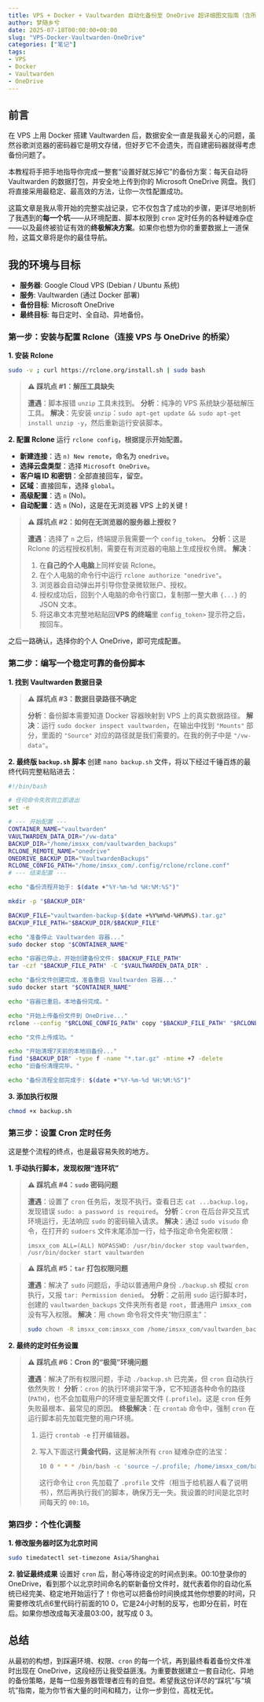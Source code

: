 ```yaml
---
title: VPS + Docker + Vaultwarden 自动化备份至 OneDrive 超详细图文指南（含所有踩坑点及解决方案）
author: 梦随乡兮
date: 2025-07-18T00:00:00+00:00
slug: "VPS-Docker-Vaultwarden-OneDrive"
categories: ["笔记"]
tags: 
- VPS
- Docker
- Vaultwarden
- OneDrive
---
```


## 前言

在 VPS 上用 Docker 搭建 Vaultwarden 后，数据安全一直是我最关心的问题，虽然谷歌浏览器的密码器它是明文存储，但好歹它不会遗失，而自建密码器就得考虑备份问题了。

本教程将手把手地指导你完成一整套“设置好就忘掉它”的备份方案：每天自动将 Vaultwarden 的数据打包，并安全地上传到你的 Microsoft OneDrive 网盘。我们将直接采用最稳定、最高效的方法，让你一次性配置成功。

这篇文章是我从零开始的完整实战记录，它不仅包含了成功的步骤，更详尽地剖析了我遇到的**每一个坑**——从环境配置、脚本权限到 `cron` 定时任务的各种疑难杂症——以及最终被验证有效的**终极解决方案**。如果你也想为你的重要数据上一道保险，这篇文章将是你的最佳导航。

## 我的环境与目标

* **服务器**: Google Cloud VPS (Debian / Ubuntu 系统)
* **服务**: Vaultwarden (通过 Docker 部署)
* **备份目标**: Microsoft OneDrive
* **最终目标**: 每日定时、全自动、异地备份。

### 第一步：安装与配置 Rclone（连接 VPS 与 OneDrive 的桥梁）

**1. 安装 Rclone**

```bash
sudo -v ; curl https://rclone.org/install.sh | sudo bash
```

> **⚠️ 踩坑点 #1：解压工具缺失**
> 
> **遭遇**：脚本报错 `unzip` 工具未找到。
> **分析**：纯净的 VPS 系统缺少基础解压工具。
> **解决**：先安装 `unzip`：`sudo apt-get update && sudo apt-get install unzip -y`，然后重新运行安装脚本。

**2. 配置 Rclone**
运行 `rclone config`，根据提示开始配置。

* **新建连接**：选 `n) New remote`，命名为 `onedrive`。
* **选择云盘类型**：选择 `Microsoft OneDrive`。
* **客户端 ID 和密钥**：全部直接回车，留空。
* **区域**：直接回车，选择 `global`。
* **高级配置**：选 `n` (No)。
* **自动配置**：选 `n` (No)，这是在无浏览器 VPS 上的关键！

> **⚠️ 踩坑点 #2：如何在无浏览器的服务器上授权？**
> 
> **遭遇**：选择了 `n` 之后，终端提示我需要一个 `config_token`。
> **分析**：这是 Rclone 的远程授权机制，需要在有浏览器的电脑上生成授权令牌。
> **解决**：
> 
> 1. 在**自己的个人电脑**上同样安装 Rclone。
> 2. 在个人电脑的命令行中运行 `rclone authorize "onedrive"`。
> 3. 浏览器会自动弹出并引导你登录微软账户、授权。
> 4. 授权成功后，回到个人电脑的命令行窗口，复制那一整大串 `{...}` 的 JSON 文本。
> 5. 将这串文本完整地粘贴回**VPS 的终端**里 `config_token>` 提示符之后，按回车。

之后一路确认，选择你的个人 OneDrive，即可完成配置。

### 第二步：编写一个稳定可靠的备份脚本

**1. 找到 Vaultwarden 数据目录**

> **⚠️ 踩坑点 #3：数据目录路径不确定**
> 
> **分析**：备份脚本需要知道 Docker 容器映射到 VPS 上的真实数据路径。
> **解决**：运行 `sudo docker inspect vaultwarden`，在输出中找到 `"Mounts"` 部分，里面的 `"Source"` 对应的路径就是我们需要的。在我的例子中是 `"/vw-data"`。

**2. 最终版 `backup.sh` 脚本**
创建 `nano backup.sh` 文件，将以下经过千锤百炼的最终代码完整粘贴进去：

```bash
#!/bin/bash

# 任何命令失败则立即退出
set -e

# --- 开始配置 ---
CONTAINER_NAME="vaultwarden"
VAULTWARDEN_DATA_DIR="/vw-data"
BACKUP_DIR="/home/imsxx_com/vaultwarden_backups"
RCLONE_REMOTE_NAME="onedrive"
ONEDRIVE_BACKUP_DIR="VaultwardenBackups"
RCLONE_CONFIG_PATH="/home/imsxx_com/.config/rclone/rclone.conf"
# --- 结束配置 ---

echo "备份流程开始于: $(date +"%Y-%m-%d %H:%M:%S")"

mkdir -p "$BACKUP_DIR"

BACKUP_FILE="vaultwarden-backup-$(date +%Y%m%d-%H%M%S).tar.gz"
BACKUP_FILE_PATH="$BACKUP_DIR/$BACKUP_FILE"

echo "准备停止 Vaultwarden 容器..."
sudo docker stop "$CONTAINER_NAME"

echo "容器已停止，开始创建备份文件: $BACKUP_FILE_PATH"
tar -czf "$BACKUP_FILE_PATH" -C "$VAULTWARDEN_DATA_DIR" .

echo "备份文件创建完成，准备重启 Vaultwarden 容器..."
sudo docker start "$CONTAINER_NAME"

echo "容器已重启。本地备份完成。"

echo "开始上传备份文件到 OneDrive..."
rclone --config "$RCLONE_CONFIG_PATH" copy "$BACKUP_FILE_PATH" "$RCLONE_REMOTE_NAME:$ONEDRIVE_BACKUP_DIR" --progress

echo "文件上传成功。"

echo "开始清理7天前的本地旧备份..."
find "$BACKUP_DIR" -type f -name "*.tar.gz" -mtime +7 -delete
echo "旧备份清理完毕。"

echo "备份流程全部完成于: $(date +"%Y-%m-%d %H:%M:%S")"
```

**3. 添加执行权限**

```bash
chmod +x backup.sh
```

### 第三步：设置 Cron 定时任务

这是整个流程的终点，也是最容易失败的地方。

**1. 手动执行脚本，发现权限“连环坑”**

> **⚠️ 踩坑点 #4：`sudo` 密码问题**
> 
> **遭遇**：设置了 `cron` 任务后，发现不执行。查看日志 `cat ...backup.log`，发现错误 `sudo: a password is required`。
> **分析**：`cron` 在后台非交互式环境运行，无法响应 `sudo` 的密码输入请求。
> **解决**：通过 `sudo visudo` 命令，在打开的 `sudoers` 文件末尾添加一行，给予指定命令免密权限：
> 
> ```
> imsxx_com ALL=(ALL) NOPASSWD: /usr/bin/docker stop vaultwarden, /usr/bin/docker start vaultwarden
> ```

> **⚠️ 踩坑点 #5：`tar` 打包权限问题**
> 
> **遭遇**：解决了 `sudo` 问题后，手动以普通用户身份 `./backup.sh` 模拟 `cron` 执行，又报 `tar: Permission denied`。
> **分析**：之前用 `sudo` 运行脚本时，创建的 `vaultwarden_backups` 文件夹所有者是 `root`，普通用户 `imsxx_com` 没有写入权限。
> **解决**：用 `chown` 命令将文件夹“物归原主”：
> 
> ```bash
> sudo chown -R imsxx_com:imsxx_com /home/imsxx_com/vaultwarden_backups
> ```

**2. 最终的定时任务设置**

> **⚠️ 踩坑点 #6：Cron 的“极简”环境问题**
> 
> **遭遇**：解决了所有权限问题，手动 `./backup.sh` 已完美，但 `cron` 自动执行依然失败！
> **分析**：`cron` 的执行环境非常干净，它不知道各种命令的路径 (`PATH`)，也不会加载用户的环境变量配置文件 (`.profile`)。这是 `cron` 任务失败最根本、最常见的原因。
> **终极解决**：在 `crontab` 命令中，强制 `cron` 在运行脚本前先加载完整的用户环境。
> 
> 1. 运行 `crontab -e` 打开编辑器。
> 2. 写入下面这行**黄金代码**，这是解决所有 `cron` 疑难杂症的法宝：
>     ```bash
>     10 0 * * * /bin/bash -c 'source ~/.profile; /home/imsxx_com/backup.sh' >> /home/imsxx_com/vaultwarden_backup.log 2>&1
>     ```
>     
>     这行命令让 `cron` 先加载了 `.profile` 文件（相当于给机器人看了说明书），然后再执行我们的脚本，确保万无一失。我设置的时间是北京时间每天的 `00:10`。

### 第四步：个性化调整

**1. 修改服务器时区为北京时间**

```bash
sudo timedatectl set-timezone Asia/Shanghai
```

**2. 验证最终成果**
设置好 `cron` 后，耐心等待设定的时间点到来。00:10登录你的 OneDrive，看到那个以北京时间命名的崭新备份文件时，就代表着你的自动化系统已经完美、稳定地开始运行了！你也可以把备份时间换成其他你想要的时间，只需要修改坑点6里代码行前面的10 0，它是24小时制的反写，也即分在前，时在后。如果你想改成每天凌晨03:00，就写成 0 3。

## 总结

从最初的构想，到踩遍环境、权限、`cron` 的每一个坑，再到最终看着备份文件准时出现在 OneDrive，这段经历让我受益匪浅。为重要数据建立一套自动化、异地的备份策略，是每一位服务器管理者应有的自觉。希望我这份详尽的“踩坑”与“填坑”指南，能为你节省大量的时间和精力，让你一步到位，高枕无忧。
